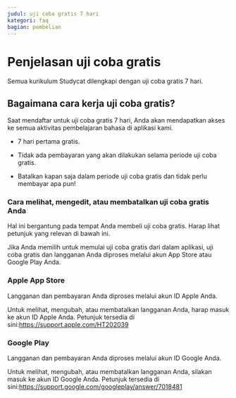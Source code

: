 ```yaml
---
judul: uji coba gratis 7 hari
kategori: faq
bagian: pembelian
---
```

# Penjelasan uji coba gratis

Semua kurikulum Studycat dilengkapi dengan uji coba gratis 7 hari.

## Bagaimana cara kerja uji coba gratis?

Saat mendaftar untuk uji coba gratis 7 hari, Anda akan mendapatkan akses ke semua aktivitas pembelajaran bahasa di aplikasi kami.

* 7 hari pertama gratis.
* Tidak ada pembayaran yang akan dilakukan selama periode uji coba gratis.

* Batalkan kapan saja dalam periode uji coba gratis dan tidak perlu membayar apa pun!

### Cara melihat, mengedit, atau membatalkan uji coba gratis Anda

Hal ini bergantung pada tempat Anda membeli uji coba gratis. Harap lihat petunjuk yang relevan di bawah ini.

Jika Anda memilih untuk memulai uji coba gratis dari dalam aplikasi, uji coba gratis dan langganan Anda diproses melalui akun App Store atau Google Play Anda.

### Apple App Store

Langganan dan pembayaran Anda diproses melalui akun ID Apple Anda.

Untuk melihat, mengubah, atau membatalkan langganan Anda, harap masuk ke akun ID Apple Anda. Petunjuk tersedia di sini:<https://support.apple.com/HT202039>

### Google Play

Langganan dan pembayaran Anda diproses melalui akun ID Google Anda.

Untuk melihat, mengubah, atau membatalkan langganan Anda, silakan masuk ke akun ID Google Anda. Petunjuk tersedia di sini:<https://support.google.com/googleplay/answer/7018481>